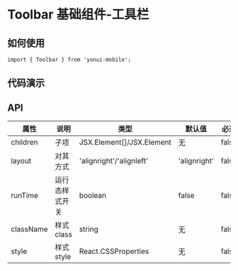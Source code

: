 # Toolbar 基础组件-工具栏
## 如何使用

```
import { Toolbar } from 'yonui-mobile';

```

## 代码演示


## API

属性 | 说明 | 类型 | 默认值 | 必选
----|-----|------|------|------
children | 子项 | JSX.Element[]/JSX.Element | 无 | false
layout | 对其方式 | 'alignright'/'alignleft' | 'alignright' | false
runTime | 运行态样式开关 | boolean | false | false
className | 样式class | string | 无 | false
style | 样式style | React.CSSProperties | 无 | false
